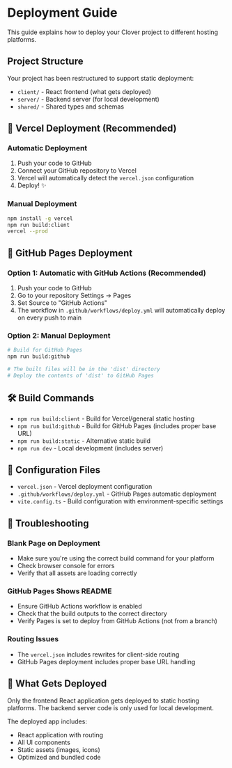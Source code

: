 # Deployment Guide

This guide explains how to deploy your Clover project to different hosting platforms.

## Project Structure

Your project has been restructured to support static deployment:
- `client/` - React frontend (what gets deployed)
- `server/` - Backend server (for local development)
- `shared/` - Shared types and schemas

## 🚀 Vercel Deployment (Recommended)

### Automatic Deployment
1. Push your code to GitHub
2. Connect your GitHub repository to Vercel
3. Vercel will automatically detect the `vercel.json` configuration
4. Deploy! ✨

### Manual Deployment
```bash
npm install -g vercel
npm run build:client
vercel --prod
```

## 📄 GitHub Pages Deployment

### Option 1: Automatic with GitHub Actions (Recommended)
1. Push your code to GitHub
2. Go to your repository Settings → Pages
3. Set Source to "GitHub Actions"
4. The workflow in `.github/workflows/deploy.yml` will automatically deploy on every push to main

### Option 2: Manual Deployment
```bash
# Build for GitHub Pages
npm run build:github

# The built files will be in the 'dist' directory
# Deploy the contents of 'dist' to GitHub Pages
```

## 🛠️ Build Commands

- `npm run build:client` - Build for Vercel/general static hosting
- `npm run build:github` - Build for GitHub Pages (includes proper base URL)
- `npm run build:static` - Alternative static build
- `npm run dev` - Local development (includes server)

## 🔧 Configuration Files

- `vercel.json` - Vercel deployment configuration
- `.github/workflows/deploy.yml` - GitHub Pages automatic deployment
- `vite.config.ts` - Build configuration with environment-specific settings

## 🐛 Troubleshooting

### Blank Page on Deployment
- Make sure you're using the correct build command for your platform
- Check browser console for errors
- Verify that all assets are loading correctly

### GitHub Pages Shows README
- Ensure GitHub Actions workflow is enabled
- Check that the build outputs to the correct directory
- Verify Pages is set to deploy from GitHub Actions (not from a branch)

### Routing Issues
- The `vercel.json` includes rewrites for client-side routing
- GitHub Pages deployment includes proper base URL handling

## 📁 What Gets Deployed

Only the frontend React application gets deployed to static hosting platforms. The backend server code is only used for local development.

The deployed app includes:
- React application with routing
- All UI components
- Static assets (images, icons)
- Optimized and bundled code 